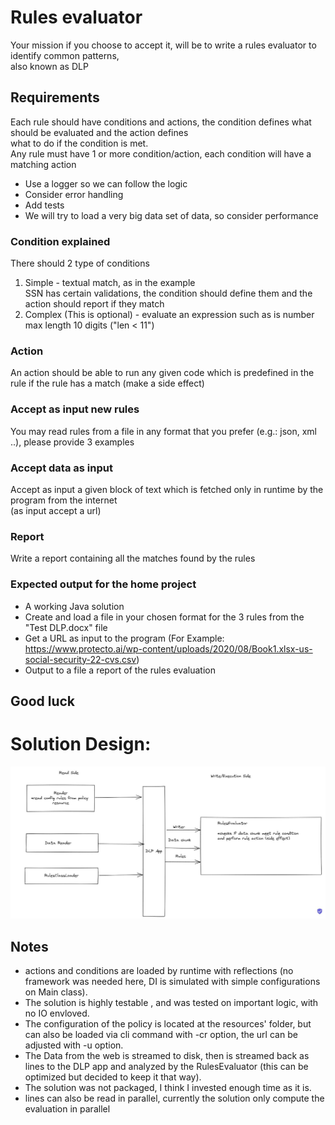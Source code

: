 # Rules evaluator

Your mission if you choose to accept it, will be to write a rules evaluator to identify common patterns,  
also known as DLP

## Requirements
Each rule should have conditions and actions, the condition defines what should be evaluated and the action defines  
what to do if the condition is met.  
Any rule must have 1 or more condition/action, each condition will have a matching action

* Use a logger so we can follow the logic
* Consider error handling
* Add tests
* We will try to load a very big data set of data, so consider performance


### Condition explained
There should 2 type of conditions
1. Simple - textual match, as in the example  
   SSN has certain validations, the condition should define them and the action should report if they match
2. Complex (This is optional) - evaluate an expression such as is number max length 10 digits ("len < 11")

### Action
An action should be able to run any given code which is predefined in the rule if the rule has a match  (make a side effect)

### Accept as input new rules
You may read rules from a file in any format that you prefer (e.g.: json, xml ..), please provide 3 examples

### Accept data as input
Accept as input a given block of text which is fetched only in runtime by the program from the internet  
(as input accept a url)

### Report
Write a report containing all the matches found by the rules

### Expected output for the home project
* A working Java solution
* Create and load a file in your chosen format for the 3 rules from the "Test DLP.docx" file
* Get a URL as input to the program (For Example: https://www.protecto.ai/wp-content/uploads/2020/08/Book1.xlsx-us-social-security-22-cvs.csv)
* Output to a file a report of the rules evaluation

## Good luck

# Solution Design:
![design description](docs/design.JPG)

## Notes
- actions and conditions are loaded by runtime with reflections (no framework was needed here, DI is simulated with simple configurations on Main class).
- The solution is highly testable , and was tested on important logic, with no IO envloved.
- The configuration of the policy is located at the resources' folder, but can also be loaded via cli command with -cr option, the url can be adjusted with -u option.
- The Data from the web is streamed to disk, then is streamed back as lines to the DLP app and analyzed by the RulesEvaluator (this can be optimized but decided to keep it that way).
- The solution was not packaged, I think I invested enough time as it is.
- lines can also be read in parallel, currently the solution only compute the evaluation in parallel